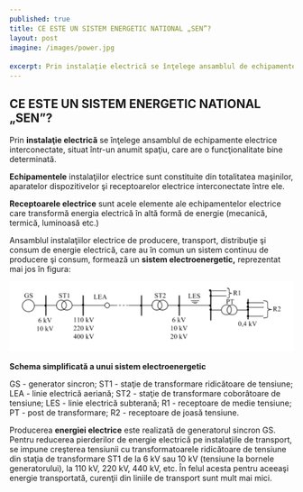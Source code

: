 ```yaml
---
published: true
title: CE ESTE UN SISTEM ENERGETIC NATIONAL „SEN”?
layout: post
imagine: /images/power.jpg

excerpt: Prin instalaţie electrică se înţelege ansamblul de echipamente electrice interconectate.
---
```


## CE ESTE UN SISTEM ENERGETIC NATIONAL „SEN”?

Prin **instalaţie electrică** se înţelege ansamblul de echipamente electrice interconectate, situat într-un anumit spaţiu, care are o funcţionalitate bine determinată.

**Echipamentele** instalaţiilor electrice sunt constituite din totalitatea maşinilor, aparatelor dispozitivelor şi receptoarelor electrice interconectate între ele.

**Receptoarele electrice** sunt acele elemente ale echipamentelor electrice care transformă energia electrică în altă formă de energie (mecanică, termică, luminoasă etc.)

Ansamblul instalaţiilor electrice de producere, transport, distribuţie şi consum de energie electrică, care au în comun un sistem continuu de producere şi consum, formează un **sistem electroenergetic,** reprezentat mai jos în figura:



![CE ESTE UN SISTEM ENERGETIC NATIONAL „SEN”?](/images/schema.png)


**Schema simplificată a unui sistem electroenergetic**

GS - generator sincron; ST1 - staţie de transformare ridicătoare de tensiune; LEA - linie electrică aeriană; ST2 - staţie de transformare coborâtoare de tensiune; LES - linie electrică subterană; R1 - receptoare de medie tensiune; PT - post de transformare; R2 - receptoare de joasă tensiune.

Producerea **energiei electrice** este realizată de generatorul sincron GS. Pentru reducerea pierderilor de energie electrică pe instalaţiile de transport, se impune creşterea tensiunii cu transformatoarele ridicătoare de tensiune din staţia de transformare ST1 de la 6 kV sau 10 kV (tensiune la bornele generatorului), la 110 kV, 220 kV, 440 kV, etc. În felul acesta pentru aceeaşi energie transportată, curenţii din liniile de transport sunt mult mai mici.

	
